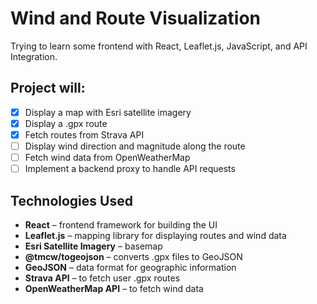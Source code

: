 # Wind and Route Visualization

Trying to learn some frontend with React, Leaflet.js, JavaScript, and API Integration.

## Project will:
- [X] Display a map with Esri satellite imagery
- [X] Display a .gpx route 
- [X] Fetch routes from Strava API
- [ ] Display wind direction and magnitude along the route
- [ ] Fetch wind data from OpenWeatherMap
- [ ] Implement a backend proxy to handle API requests

## Technologies Used
- **React** – frontend framework for building the UI  
- **Leaflet.js** – mapping library for displaying routes and wind data  
- **Esri Satellite Imagery** – basemap  
- **@tmcw/togeojson** – converts .gpx files to GeoJSON  
- **GeoJSON** – data format for geographic information  
- **Strava API** – to fetch user .gpx routes  
- **OpenWeatherMap API** – to fetch wind data  
